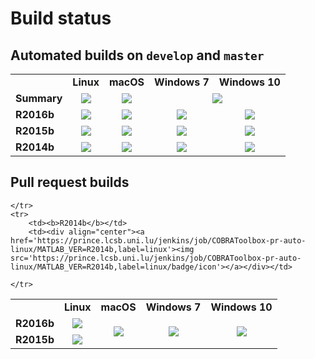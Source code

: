 # Build status

## Automated builds on `develop` and `master`

<table>
    <tr>
        <td></td>
        <td><b>Linux</b></td>
        <td><b>macOS</b></td>
        <td><b>Windows 7</b></td>
        <td><b>Windows 10</b></td>
    </tr>
    <tr>
        <td><b>Summary</b></td>
        <td><div align="center"><a href="https://prince.lcsb.uni.lu/jenkins/job/COBRAToolbox-branches-auto-linux/"><img src="https://prince.lcsb.uni.lu/jenkins/userContent/badges/linux.svg?maxAge=0"></a></div></td>
        <td><div align="center"><a href="https://prince.lcsb.uni.lu/jenkins/job/COBRAToolbox-branches-auto-macOS/"><img src="https://prince.lcsb.uni.lu/jenkins/userContent/badges/macOS.svg?maxAge=0"></a></div></td>
        <td colspan="2"><div align="center"><a href="https://prince.lcsb.uni.lu/jenkins/job/COBRAToolbox-branches-auto-windows7/"><img src="https://prince.lcsb.uni.lu/jenkins/userContent/badges/windows.svg?maxAge=0"></a></div></td>
    </tr>
    <tr>
        <td><b>R2016b</b></td>
        <td><div align="center"><a href='https://prince.lcsb.uni.lu/jenkins/job/COBRAToolbox-branches-auto-linux/MATLAB_VER=R2016b,label=linux'><img src='https://prince.lcsb.uni.lu/jenkins/job/COBRAToolbox-branches-auto-linux/MATLAB_VER=R2016b,label=linux/badge/icon'></a></div></td>
        <td><div align="center"><a href='https://prince.lcsb.uni.lu/jenkins/job/COBRAToolbox-branches-auto-macOS/MATLAB_VER=R2016b,label=linux'><img src='https://prince.lcsb.uni.lu/jenkins/job/COBRAToolbox-branches-auto-macOS/MATLAB_VER=R2016b,label=macOS-biocore/badge/icon'></a></div></td>
        <td><div align="center"><a href='https://prince.lcsb.uni.lu/jenkins/job/COBRAToolbox-branches-auto-windows7/MATLAB_VER=R2016b,label=linux'><img src='https://prince.lcsb.uni.lu/jenkins/job/COBRAToolbox-branches-auto-windows7/MATLAB_VER=R2016b,label=windows7/badge/icon'></a></div></td>
        <td><div align="center"><a href='https://prince.lcsb.uni.lu/jenkins/job/COBRAToolbox-branches-auto-windows10/MATLAB_VER=R2016b,label=linux'><img src='https://prince.lcsb.uni.lu/jenkins/job/COBRAToolbox-branches-auto-windows10/MATLAB_VER=R2016b,label=windows10/badge/icon'></a></div></td>
    </tr>
    <tr>
        <td><b>R2015b</b></td>
        <td><div align="center"><a href='https://prince.lcsb.uni.lu/jenkins/job/COBRAToolbox-branches-auto-linux/MATLAB_VER=R2015b,label=linux'><img src='https://prince.lcsb.uni.lu/jenkins/job/COBRAToolbox-branches-auto-linux/MATLAB_VER=R2015b,label=linux/badge/icon'></a></div></td>
        <td><div align="center"><a href='https://prince.lcsb.uni.lu/jenkins/job/COBRAToolbox-branches-auto-macOS/MATLAB_VER=R2015b,label=linux'><img src='https://prince.lcsb.uni.lu/jenkins/job/COBRAToolbox-branches-auto-macOS/MATLAB_VER=R2015b,label=macOS-biocore/badge/icon'></a></div></td>
        <td><div align="center"><a href='https://prince.lcsb.uni.lu/jenkins/job/COBRAToolbox-branches-auto-windows7/MATLAB_VER=R2015b,label=linux'><img src='https://prince.lcsb.uni.lu/jenkins/job/COBRAToolbox-branches-auto-windows7/MATLAB_VER=R2015b,label=windows7/badge/icon'></a></div></td>
        <td><div align="center"><a href='https://prince.lcsb.uni.lu/jenkins/job/COBRAToolbox-branches-auto-windows10/MATLAB_VER=R2015b,label=linux'><img src='https://prince.lcsb.uni.lu/jenkins/job/COBRAToolbox-branches-auto-windows10/MATLAB_VER=R2015b,label=windows10/badge/icon'></a></div></td>
    </tr>
    <tr>
        <td><b>R2014b</b></td>
        <td><div align="center"><a href='https://prince.lcsb.uni.lu/jenkins/job/COBRAToolbox-branches-auto-linux/MATLAB_VER=R2014b,label=linux'><img src='https://prince.lcsb.uni.lu/jenkins/job/COBRAToolbox-branches-auto-linux/MATLAB_VER=R2014b,label=linux/badge/icon'></a></div></td>
        <td><div align="center"><a href='https://prince.lcsb.uni.lu/jenkins/job/COBRAToolbox-branches-auto-macOS/MATLAB_VER=R2014b,label=linux'><img src='https://prince.lcsb.uni.lu/jenkins/job/COBRAToolbox-branches-auto-macOS/MATLAB_VER=R2014b,label=macOS-biocore/badge/icon'></a></div></td>
        <td><div align="center"><a href='https://prince.lcsb.uni.lu/jenkins/job/COBRAToolbox-branches-auto-windows7/MATLAB_VER=R2014b,label=linux'><img src='https://prince.lcsb.uni.lu/jenkins/job/COBRAToolbox-branches-auto-windows7/MATLAB_VER=R2014b,label=windows7/badge/icon'></a></div></td>
        <td><div align="center"><a href='https://prince.lcsb.uni.lu/jenkins/job/COBRAToolbox-branches-auto-windows10/MATLAB_VER=R2014b,label=linux'><img src='https://prince.lcsb.uni.lu/jenkins/job/COBRAToolbox-branches-auto-windows10/MATLAB_VER=R2014b,label=windows10/badge/icon'></a></div></td>
    </tr>
</table>

## Pull request builds

<table>
    <tr>
        <td></td>
        <td><b>Linux</b></td>
        <td><b>macOS</b></td>
        <td><b>Windows 7</b></td>
        <td><b>Windows 10</b></td>
    </tr>
    <tr>
        <td><b>R2016b</b></td>
        <td><div align="center"><a href='https://prince.lcsb.uni.lu/jenkins/job/COBRAToolbox-pr-auto-linux/MATLAB_VER=R2016b,label=linux'><img src='https://prince.lcsb.uni.lu/jenkins/job/COBRAToolbox-pr-auto-linux/MATLAB_VER=R2016b,label=linux/badge/icon'></a></div></td>
        <td rowspan="3"><div align="center"><a href='https://prince.lcsb.uni.lu/jenkins/job/COBRAToolbox-pr-auto-macOS/MATLAB_VER=R2016b,label=linux'><img src='https://prince.lcsb.uni.lu/jenkins/job/COBRAToolbox-pr-auto-macOS/MATLAB_VER=R2016b,label=macOS-biocore/badge/icon'></a></div></td>
        <td rowspan="3"><div align="center"><a href='https://prince.lcsb.uni.lu/jenkins/job/COBRAToolbox-pr-auto-windows7/MATLAB_VER=R2016b,label=linux'><img src='https://prince.lcsb.uni.lu/jenkins/job/COBRAToolbox-pr-auto-windows7/MATLAB_VER=R2016b,label=windows7/badge/icon'></a></div></td>
        <td rowspan="3"><div align="center"><a href='https://prince.lcsb.uni.lu/jenkins/job/COBRAToolbox-pr-auto-windows10/MATLAB_VER=R2016b,label=linux'><img src='https://prince.lcsb.uni.lu/jenkins/job/COBRAToolbox-pr-auto-windows10/MATLAB_VER=R2016b,label=windows10/badge/icon'></a></div></td>
    </tr>
    <tr>
        <td><b>R2015b</b></td>
        <td><div align="center"><a href='https://prince.lcsb.uni.lu/jenkins/job/COBRAToolbox-pr-auto-linux/MATLAB_VER=R2015b,label=linux'><img src='https://prince.lcsb.uni.lu/jenkins/job/COBRAToolbox-pr-auto-linux/MATLAB_VER=R2015b,label=linux/badge/icon'></a></div></td>

    </tr>
    <tr>
        <td><b>R2014b</b></td>
        <td><div align="center"><a href='https://prince.lcsb.uni.lu/jenkins/job/COBRAToolbox-pr-auto-linux/MATLAB_VER=R2014b,label=linux'><img src='https://prince.lcsb.uni.lu/jenkins/job/COBRAToolbox-pr-auto-linux/MATLAB_VER=R2014b,label=linux/badge/icon'></a></div></td>

    </tr>
</table>
